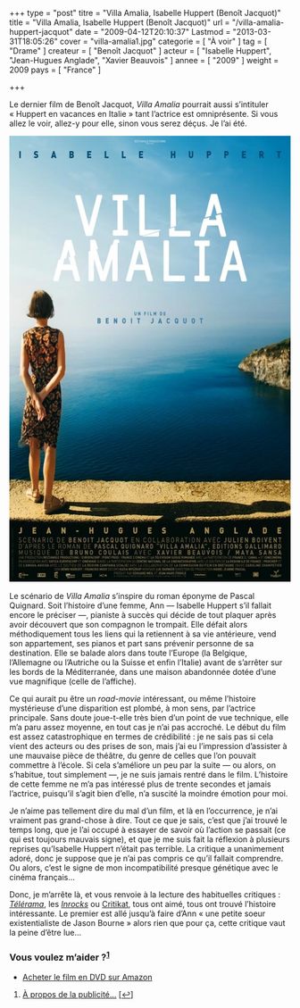 +++
type = "post"
titre = "Villa Amalia, Isabelle Huppert (Benoît Jacquot)"
title = "Villa Amalia, Isabelle Huppert (Benoît Jacquot)"
url = "/villa-amalia-huppert-jacquot"
date = "2009-04-12T20:10:37"
Lastmod = "2013-03-31T18:05:26"
cover = "villa-amalia1.jpg"
categorie = [ "À voir" ]
tag = [ "Drame" ]
createur = [ "Benoît Jacquot" ]
acteur = [ "Isabelle Huppert", "Jean-Hugues Anglade", "Xavier Beauvois" ]
annee = [ "2009" ]
weight = 2009
pays = [ "France" ]

+++

<p>Le dernier film de Benoît Jacquot, <em>Villa Amalia</em> pourrait aussi s&rsquo;intituler &laquo;&nbsp;Huppert en vacances en Italie&nbsp;&raquo; tant l&rsquo;actrice est omniprésente. Si vous allez le voir, allez-y pour elle, sinon vous serez déçus. Je l&rsquo;ai été.</p>
<div style="text-align: center;"><a href="http://www.allocine.fr/film/fichefilm_gen_cfilm=125313.html"><img src="villa-amalia.jpg" border="0" alt="villa-amalia.jpg" width="600" height="799" /></a></div>
<p>Le scénario de <em>Villa Amalia</em> s&rsquo;inspire du roman éponyme de Pascal Quignard. Soit l&rsquo;histoire d&rsquo;une femme, Ann — Isabelle Huppert s&rsquo;il fallait encore le préciser —, pianiste à succès qui décide de tout plaquer après avoir découvert que son compagnon le trompait. Elle défait alors méthodiquement tous les liens qui la retiennent à sa vie antérieure, vend son appartement, ses pianos et part sans prévenir personne de sa destination. Elle se balade alors dans toute l&rsquo;Europe (la Belgique, l&rsquo;Allemagne ou l&rsquo;Autriche ou la Suisse et enfin l&rsquo;Italie) avant de s&rsquo;arrêter sur les bords de la Méditerranée, dans une maison abandonnée dotée d&rsquo;une vue magnifique (celle de l&rsquo;affiche).</p>
<p>Ce qui aurait pu être un <em>road-movie</em> intéressant, ou même l&rsquo;histoire mystérieuse d&rsquo;une disparition est plombé, à mon sens, par l&rsquo;actrice principale. Sans doute joue-t-elle très bien d&rsquo;un point de vue technique, elle m&rsquo;a paru assez moyenne, en tout cas je n&rsquo;ai pas accroché. Le début du film est assez catastrophique en termes de crédibilité : je ne sais pas si cela vient des acteurs ou des prises de son, mais j&rsquo;ai eu l&rsquo;impression d&rsquo;assister à une mauvaise pièce de théâtre, du genre de celles que l&rsquo;on pouvait commettre à l&rsquo;école. Si cela s&rsquo;améliore un peu par la suite — ou alors, on s&rsquo;habitue, tout simplement —, je ne suis jamais rentré dans le film. L&rsquo;histoire de cette femme ne m&rsquo;a pas intéressé plus de trente secondes et jamais l&rsquo;actrice, puisqu&rsquo;il s&rsquo;agit bien d&rsquo;elle, n&rsquo;a suscité la moindre émotion pour moi.</p>
<p>Je n&rsquo;aime pas tellement dire du mal d&rsquo;un film, et là en l&rsquo;occurrence, je n&rsquo;ai vraiment pas grand-chose à dire. Tout ce que je sais, c&rsquo;est que j&rsquo;ai trouvé le temps long, que je l&rsquo;ai occupé à essayer de savoir où l&rsquo;action se passait (ce qui est toujours mauvais signe), et que je me suis fait la réflexion à plusieurs reprises qu&rsquo;Isabelle Huppert n&rsquo;était pas terrible. La critique a unanimement adoré, donc je suppose que je n&rsquo;ai pas compris ce qu&rsquo;il fallait comprendre. Ou alors, c&rsquo;est le signe de mon incompatibilité presque génétique avec le cinéma français&#8230;</p>
<p>Donc, je m&rsquo;arrête là, et vous renvoie à la lecture des habituelles critiques : <em><a href="http://www.telerama.fr/cinema/films/villa-amalia,373128,critique.php">Télérama</a></em>, les <em><a href="http://www.lesinrocks.com/cine/cinema-article/article/villa-amalia/">Inrocks</a></em> ou <a href="http://www.critikat.com/Villa-Amalia.html">Critikat</a>, tous ont aimé, tous ont trouvé l&rsquo;histoire intéressante. Le premier est allé jusqu&rsquo;à faire d&rsquo;Ann &laquo;&nbsp;une petite soeur existentialiste de Jason Bourne&nbsp;&raquo; alors rien que pour ça, cette critique vaut la peine d&rsquo;être lue&#8230;</p>
<div class="amazon">
<h3>Vous voulez m&rsquo;aider ?<sup><a href="#footnote_0_1462" id="identifier_0_1462" class="footnote-link footnote-identifier-link" title="&Agrave; propos de la publicit&eacute;&hellip;">1</a></sup></h3>
<ul>
<li><a href="http://www.amazon.fr/gp/product/B002MAXBIE/ref=as_li_ss_tl?ie=UTF8&tag=leblogdenic07-21&linkCode=as2&camp=1642&creative=19458&creativeASIN=B002MAXBIE">Acheter le film en DVD sur Amazon</a></li>
</ul>
</div>
<ol class="footnotes"><li id="footnote_0_1462" class="footnote"><a href="http://voiretmanger.fr/soutien/">À propos de la publicité…</a> [<a href="#identifier_0_1462" class="footnote-link footnote-back-link">&#8617;</a>]</li></ol>
